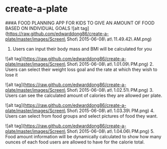 # create-a-plate
###A FOOD PLANNING APP FOR KIDS TO GIVE AN AMOUNT OF FOOD BASED ON INDIVIDUAL GOALS
![alt tag](https://raw.github.com/edwarddong86/create-a-plate/master/images/Screen\ Shot\ 2015-06-08\ at\ 11.49.42\ AM.png)
1.  Users can input their body mass and BMI will be calculated for you




![alt tag](https://raw.github.com/edwarddong86/create-a-plate/master/images/Screen\ Shot\ 2015-06-08\ at\ 1.01.09\ PM.png)
2.  Users can select their weight loss goal and the rate at which they wish to lose it




![alt tag](https://raw.github.com/edwarddong86/create-a-plate/master/images/Screen\ Shot\ 2015-06-08\ at\ 1.02.51\ PM.png)
3.  Users can see the calculated amount of calories they are allowed per plate.




![alt tag](https://raw.github.com/edwarddong86/create-a-plate/master/images/Screen\ Shot\ 2015-06-08\ at\ 1.03.39\ PM.png)
4.  Users can select from food groups and select pictures of food they want.




![alt tag](https://raw.github.com/edwarddong86/create-a-plate/master/images/Screen\ Shot\ 2015-06-08\ at\ 1.04.06\ PM.png)
5. Food amount information will be dynamically calculated to show how many ounces of each food users are allowed to have for the calorie total.
